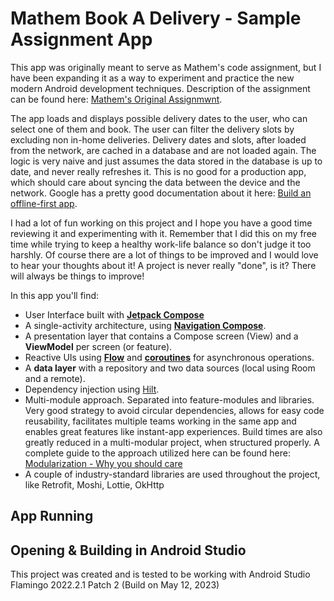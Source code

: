 # Mathem Book A Delivery - Sample Assignment App

This app was originally meant to serve as Mathem's code assignment, but I have been expanding it as a way to experiment and practice the new modern Android development techniques. Description of the assignment can be found here: [Mathem's Original Assignmwnt](https://github.com/FelipeRRM/mathem/blob/aaed92e5dd7474ff78fce70d7e2ee6ea25235b95/specs.pdf).

The app loads and displays possible delivery dates to the user, who can select one of them and book. The user can filter the delivery slots by excluding non in-home deliveries. Delivery dates and slots, after loaded from the network, are cached in a database and are not loaded again. The logic is very naive and just assumes the data stored in the database is up to date, and never really refreshes it. This is no good for a production app, which should care about syncing the data between the device and the network. Google has a pretty good documentation about it here: [Build an offline-first app](https://developer.android.com/topic/architecture/data-layer/offline-first).

I had a lot of fun working on this project and I hope you have a good time reviewing it and experimenting with it. Remember that I did this on my free time while trying to keep a healthy work-life balance so don't judge it too harshly. Of course there are a lot of things to be improved and I would love to hear your thoughts about it! A project is never really "done", is it? There will always be things to improve!

In this app you'll find:
*   User Interface built with **[Jetpack Compose](https://developer.android.com/jetpack/compose)** 
*   A single-activity architecture, using **[Navigation Compose](https://developer.android.com/jetpack/compose/navigation)**.
*   A presentation layer that contains a Compose screen (View) and a **ViewModel** per screen (or feature).
*   Reactive UIs using **[Flow](https://developer.android.com/kotlin/flow)** and **[coroutines](https://kotlinlang.org/docs/coroutines-overview.html)** for asynchronous operations.
*   A **data layer** with a repository and two data sources (local using Room and a remote).
*   Dependency injection using [Hilt](https://developer.android.com/training/dependency-injection/hilt-android).
*   Multi-module approach. Separated into feature-modules and libraries. Very good strategy to avoid circular dependencies, allows for easy code reusability, facilitates multiple teams working in the same app and enables great features like instant-app experiences. Build times are also greatly reduced in a multi-modular project, when structured properly. A complete guide to the approach utilized here can be found here: [Modularization - Why you should care](https://jeroenmols.com/blog/2019/03/06/modularizationwhy/) 
*   A couple of industry-standard libraries are used throughout the project, like Retrofit, Moshi, Lottie, OkHttp

## App Running



## Opening & Building in Android Studio

This project was created and is tested to be working with Android Studio Flamingo 2022.2.1 Patch 2 (Build on May 12, 2023)
